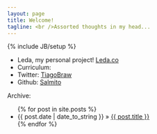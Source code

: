 ```yaml
---
layout: page
title: Welcome!
tagline: <br />Assorted thoughts in my head...
---
```

{% include JB/setup %}

* Leda, my personal project! [Leda.co](http://leda.co/)
* Curriculum: 
* Twitter: [TiagoBraw](http://twitter.com/TiagoBraw/)
* Github: [Salmito](http://github.com/Salmito/)

Archive:

<ul class="posts">
  {% for post in site.posts %}
    <li><span>{{ post.date | date_to_string }}</span> &raquo; <a href="{{ BASE_PATH }}{{ post.url }}">{{ post.title }}</a></li>
  {% endfor %}
</ul>



